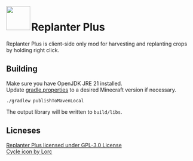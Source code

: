 <img src="icon.png" width=64 align="left">

# Replanter Plus

Replanter Plus is client-side only mod for harvesting and replanting crops by holding right click.

## Building
Make sure you have OpenJDK JRE 21 installed.  
Update [gradle.properties](/gradle.properties) to a desired Minecraft version if necessary.
```
./gradlew publishToMavenLocal
```
The output library will be written to `build/libs`.

## Licneses
[Replanter Plus licensed under GPL-3.0 License](/LICENSE)  
[Cycle icon by Lorc](https://game-icons.net/1x1/lorc/cycle.html)
